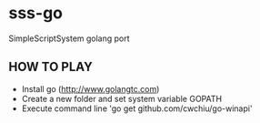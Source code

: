 # sss-go
SimpleScriptSystem golang port

## HOW TO PLAY    
* Install go (http://www.golangtc.com)  
* Create a new folder and set system variable GOPATH  
* Execute command line 'go get github.com/cwchiu/go-winapi'  
